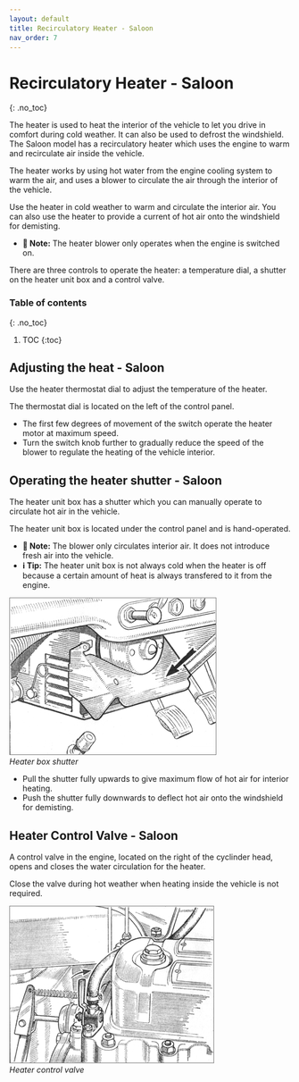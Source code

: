 ```yaml
---
layout: default
title: Recirculatory Heater - Saloon
nav_order: 7
---
```


# Recirculatory Heater - Saloon
{: .no_toc}

The heater is used to heat the interior of the vehicle to let you drive in comfort during cold weather. It can also be used to defrost the windshield. The Saloon model has a recirculatory heater which uses the engine to warm and recirculate air inside the vehicle.

The heater works by using hot water from the engine cooling system to warm the air, and uses a blower to circulate the air through the interior of the vehicle.

Use the heater in cold weather to warm and circulate the interior air. You can also use the heater to provide a current of hot air onto the windshield for demisting.

- **📝 Note:** The heater blower only operates when the engine is switched on.

There are three controls to operate the heater: a temperature dial, a shutter on the heater unit box and a control valve.

### Table of contents
{: .no_toc}

1. TOC
{:toc}

## Adjusting the heat - Saloon

Use the heater thermostat dial to adjust the temperature of the heater.

The thermostat dial is located on the left of the control panel.

- The first few degrees of movement of the switch operate the heater motor at maximum speed.
- Turn the switch knob further to gradually reduce the speed of the blower to regulate the heating of the vehicle interior.

## Operating the heater shutter - Saloon

The heater unit box has a shutter which you can manually operate to circulate hot air in the vehicle.

The heater unit box is located under the control panel and is hand-operated.

- **📝 Note:** The blower only circulates interior air. It does not introduce fresh air into the vehicle.
- **ℹ️ Tip:** The heater unit box is not always cold when the heater is off because a certain amount of heat is always transfered to it from the engine.

![Heater box shutter](/assets/images/HeaterBoxShutter.png)  
*Heater box shutter*

- Pull the shutter fully upwards to give maximum flow of hot air for interior heating.
- Push the shutter fully downwards to deflect hot air onto the windshield for demisting.

## Heater Control Valve - Saloon

A control valve in the engine, located on the right of the cyclinder head, opens and closes the water circulation for the heater.

Close the valve during hot weather when heating inside the vehicle is not required.

![Heater control valve](/assets/images/HeatercontrolValve.png)  
*Heater control valve*

